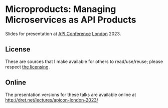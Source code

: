 # Microproducts: Managing Microservices as API Products

Slides for presentation at [API Conference](https://apiconference.net/) [London](https://apiconference.net/london/) 2023.

## License

These are sources that I make available for others to read/use/reuse; please respect [the licensing](../LICENSE).


## Online

The presentation versions for these talks are available online at http://dret.net/lectures/apicon-london-2023/
